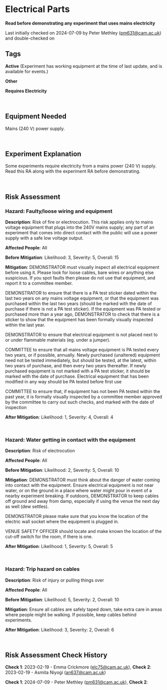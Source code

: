 # Electrical Parts

**Read before demonstrating any experiment that uses mains electricity** 

Last initially checked on 2024-07-09 by Peter Methley (pm631@cam.ac.uk) and double-checked on 


## Tags

<!--- Start Tags (DO NOT REMOVE THIS COMMENT) --->

<!-- List of all possible major tags: Delete as appropriate -->

**Active** (Experiment has working equipment at the time of last update, and is available for events.)

**Other**

**Requires Electricity**

<!-- Add any more tags that are appropriate -->

<!--- End Tags (DO NOT REMOVE THIS COMMENT) --->

<br/>

## Equipment Needed

Mains (240 V) power supply.

<br/>

## Experiment Explanation

Some experiments require electricity from a mains power (240 V) supply. Read this RA along with the experiment RA before demonstrating.

<br/>

## Risk Assessment


### **Hazard**: Faulty/loose wiring and equipment

**Description**: Risk of fire or electrocution. This risk applies only to mains voltage equipment that plugs into the 240V mains supply; any part of an experiment that comes into direct contact with the public will use a power supply with a safe low voltage output.

**Affected People**: All 

**Before Mitigation**: Likelihood: 3, Severity: 5, Overall: 15

**Mitigation**: DEMONSTRATOR must visually inspect all electrical equipment before using it. Please look for loose cables, bare wires or anything else suspicious. If you spot faults then please do not use that equipment, and report it to a committee member.

DEMONSTRATOR to ensure that there is a PA test sticker dated within the last two years on any mains voltage equipment, or that the equipment was purchased within the last two years (should be marked with the date of purchase if there is not a PA test sticker). If the equipment was PA tested or purchased more than a year ago, DEMONSTRATOR to check that there is a sticker to show that the equipment has been formally visually inspected within the last year.

DEMONSTRATOR to ensure that electrical equipment is not placed next to or under flammable materials (eg. under a jumper).

COMMITTEE to ensure that all mains voltage equipment is PA tested every two years, or if possible, annually. Newly purchased (unaltered) equipment need not be tested immediately, but should be tested, at the latest, within two years of purchase, and then every two years thereafter. If newly purchased equipment is not marked with a PA test sticker, it should be marked with the date of purchase. Electrical equipment that has been modified in any way should be PA tested before first use

COMMITTEE to ensure that, if equipment has not been PA tested within the past year, it is formally visually inspected by a committee member approved by the committee to carry out such checks, and marked with the date of inspection</p>
			

**After Mitigation**: Likelihood: 1, Severity: 4, Overall: 4

<br/>

### **Hazard**: Water getting in contact with the equipment

**Description**: Risk of electrocution

**Affected People**: All 

**Before Mitigation**: Likelihood: 2, Severity: 5, Overall: 10

**Mitigation**: DEMONSTRATOR must think about the danger of water coming into contact with the equipment. Ensure electrical equipment is not near water, or on the ground in a place where water might pour in event of a nearby experiment breaking.
If outdoors, DEMONSTRATOR to keep cables off ground and away from damp, especially if using the venue the next day as well (dew settles).

DEMONSTRATOR please make sure that you know the location of the electric wall socket where the equipment is plugged in.

VENUE SAFETY OFFICER should locate and make known the location of the cut-off switch for the room, if there is one.
			

**After Mitigation**: Likelihood: 1, Severity: 5, Overall: 5

<br/>

### **Hazard**: Trip hazard on cables

**Description**: Risk of injury or pulling things over

**Affected People**: All 

**Before Mitigation**: Likelihood: 5, Severity: 2, Overall: 10

**Mitigation**: Ensure all cables are safely taped down, take extra care in areas where people might be walking. If possible, keep cables behind experiments.

**After Mitigation**: Likelihood: 3, Severity: 2, Overall: 6

<br/>
<!-- End of hazard section. -->

## Risk Assessment Check History

**Check 1**: 2023-02-19 - Emma Crickmore (elc75@cam.ac.uk), **Check 2**: 2023-02-19 - Asmita Niyogi (an637@cam.ac.uk)

**Check 1**: 2024-07-09 - Peter Methley (pm631@cam.ac.uk), **Check 2**: 

<!-- (duplicate as necessary) -->
